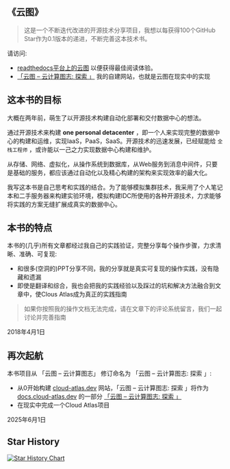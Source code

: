 ## 《云图》

> 这是一个不断迭代改进的开源技术分享项目，我想以每获得100个GitHub Star作为0.1版本的递进，不断完善这本技术书。

请访问:

- [readthedocs平台上的云图](https://cloud-atlas.readthedocs.io/zh_CN/latest/index.html) 以便获得最佳阅读体验。
- [「云图 – 云计算图志: 探索 」](https://docs.cloud-atlas.dev/discovery) 我的自建网站，也就是云图在现实中的实现

## 这本书的目标

大概在两年前，萌生了以开源技术构建自动化部署和交付数据中心的想法。

通过开源技术来构建 **one personal detacenter** ，即一个人来实现完整的数据中心的构建和运维，实现IaaS，PaaS，SaaS。开源技术的迅速发展，已经赋能给 `全栈工程师` ，或许能以一己之力实现数据中心构建和维护。

从存储、网络、虚拟化，从操作系统到数据库，从Web服务到消息中间件，只要是基础的服务，都应该通过自动化以及精心构建的架构来实现效率的最大化。

我写这本书是自己思考和实践的结合。为了能够模拟集群技术，我采用了个人笔记本和二手服务器来构建实验环境，模拟构建IDC所使用的各种开源技术，力求能够将实践的方案无缝扩展成真实的数据中心。

## 本书的特点

本书的(几乎)所有文章都经过我自己的实践验证，完整分享每个操作步骤，力求清晰、准确、可复现:

- 和很多(空洞的)PPT分享不同，我的分享就是真实可复现的操作实践，没有隐藏和遗漏
- 即使是翻译和综合，我也会把我的实践经验以及踩过的坑和解决方法融合到文章中，使Clous Atlas成为真正的实践指南

> 如果你按照我的操作文档无法完成，请在文章下的评论系统留言，我们一起讨论并完善指南

2018年4月1日

## 再次起航

本书项目从 「云图 – 云计算图志」 修订命名为 「云图 – 云计算图志: 探索 」:

- 从0开始构建 [cloud-atlas.dev](https://cloud-atlas.dev) 网站，「云图 – 云计算图志: 探索 」将作为 [docs.cloud-atlas.dev](https://docs.cloud-atlas.dev) 的一部分 [「云图 – 云计算图志: 探索 」](https://docs.cloud-atlas.dev/discovery)
- 在现实中完成一个Cloud Atlas项目

2025年6月1日

## Star History

[![Star History Chart](https://api.star-history.com/svg?repos=huataihuang/cloud-atlas&type=Date)](https://star-history.com/#huataihuang/cloud-atlas&Date)
